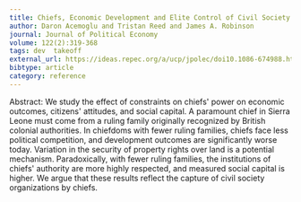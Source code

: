 ```yaml
---
title: Chiefs, Economic Development and Elite Control of Civil Society in Sierra Leone
author: Daron Acemoglu and Tristan Reed and James A. Robinson
journal: Journal of Political Economy
volume: 122(2):319-368
tags: dev  takeoff
external_url: https://ideas.repec.org/a/ucp/jpolec/doi10.1086-674988.html
bibtype: article
category: reference
---
```

Abstract: We study the effect of constraints on chiefs' power on economic outcomes, citizens' attitudes, and social capital. A paramount chief in Sierra Leone must come from a ruling family originally recognized by British colonial authorities. In chiefdoms with fewer ruling families, chiefs face less political competition, and development outcomes are significantly worse today. Variation in the security of property rights over land is a potential mechanism. Paradoxically, with fewer ruling families, the institutions of chiefs' authority are more highly respected, and measured social capital is higher. We argue that these results reflect the capture of civil society organizations by chiefs.
